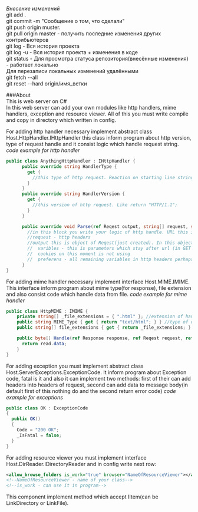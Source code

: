 *Внесение изменений*  
git add .  
git commit -m "Сообщение о том, что сделали"  
git push origin muster.  
git pull origin master - получить последние изменения других контрибьютеров  
git log - Вся история проекта  
git log -u - Вся история проекта + изменения в коде  
git status - Для просмотра статуса репозитория(внесённые изменения) - работает локально  
Для перезаписи локальных изменений удалёнными  
git fetch --all  
git reset --hard origin/имя_ветки  

###About  
This is web server on C#  
In this web server can add your own modules like http handlers, mime handlers, exception and resource viewer. All of this you must write compile and copy in directory which written in config.  

For adding http handler necessary implement abstract class Host.HttpHandler.IHttpHandler this class inform program about http version, type of request handle and it consist logic which handle request string.  
*code example for http handler*
```cs
public class AnythingHttpHandler : IHttpHandler {
      public override string HandlerType {
        get {
          //this type of http request. Reaction on starting line string of http. Like return "GET";
        }
      }
      public override string HandlerVersion {
        get {
          //this version of http request. Like return "HTTP/1.1";
        }
      }

      public override void Parse(ref Reqest output, string[] request, string URL) {
        //in this block you write your logic of http handle. URL this is url of resource,
        //request - http headers
        //output this is object of Reqest(just created). In this object you must fill next variables:
        //  varibles - this is parameters which stay after url (in GET requests for example). Add like this: output.varibles.Add(var_name, var var_val);
        //  cookies on this moment is not using
        //  preferens - all remaining variables in http headers perhaps you use their in any place
      }
}
```

For adding mime handler necessary implement interface Host.MIME.IMIME. This interface inform program about mime type(for response), file extension and also consist code which handle data from file.
*code example for mime handler*
```cs
public class HttpMIME : IMIME {
    private string[] _file_extensions = { ".html" }; //extension of handle's file
    public string MIME_Type { get { return "text/html"; } } //type of data for response
    public string[] file_extensions { get { return _file_extensions; } }

    public byte[] Handle(ref Response response, ref Reqest request, ref Reader read) {//this method can include anything logic of handling data. In example it return data from reader of data. But also it can read somehow data handle it anything and return. This method is invoke in before formation of http response.
      return read.data;
    }
}
```

For adding exception you must implement abstract class Host.ServerExceptions.ExceptionCode. It inform program about Exception code, fatal is it and also it can implement two methods: first of their can add headers into headers of request, second can add data to message body(in default first of this nothing do and the second return error code)
*code example for exceptions*
```cs
public class OK : ExceptionCode
{
  public OK()
  {
    Code = "200 OK";
    _IsFatal = false;
  }
}
```

For adding resource viewer you must implement interface Host.DirReader.IDirectoryReader and in config write next row:
```xml
<allow_browse_folders is_work="true" browser="NameOfResourceViewer"></allow_browse_folders>
<!--NameOfResourceViewer - name of your class-->
<!--is_work - can use it in program-->
```
This component implement method which accept IItem(can be LinkDirectory or LinkFile).
